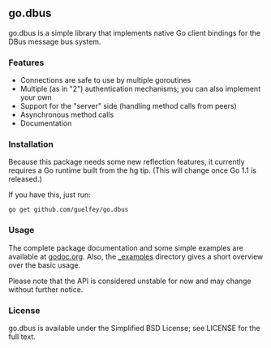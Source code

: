 go.dbus
-------

go.dbus is a simple library that implements native Go client bindings for the
DBus message bus system.

### Features

* Connections are safe to use by multiple goroutines
* Multiple (as in "2") authentication mechanisms; you can also implement your own
* Support for the "server" side (handling method calls from peers)
* Asynchronous method calls
* Documentation

### Installation

Because this package needs some new reflection features, it currently requires a
Go runtime built from the hg tip. (This will change once Go 1.1 is released.)

If you have this, just run:

```
go get github.com/guelfey/go.dbus
```

### Usage

The complete package documentation and some simple examples are available at
[godoc.org](http://godoc.org/github.com/guelfey/go.dbus). Also, the
[_examples](https://github.com/guelfey/go.dbus/tree/master/_examples) directory
gives a short overview over the basic usage. 

Please note that the API is considered unstable for now and may change without
further notice.

### License

go.dbus is available under the Simplified BSD License; see LICENSE for the full
text.
